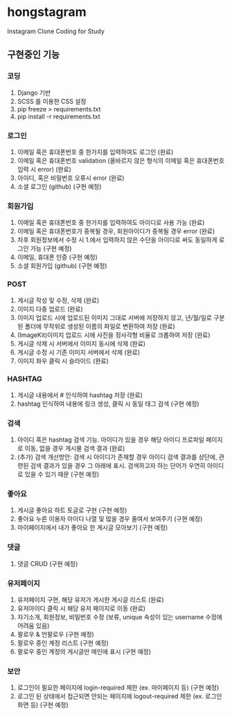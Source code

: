# hongstagram

Instagram Clone Coding for Study

## 구현중인 기능

### 코딩

1. Django 기반
2. SCSS 를 이용한 CSS 설정
3. pip freeze > requirements.txt
4. pip install -r requirements.txt

### 로그인

1. 이메일 혹은 휴대폰번호 중 한가지를 입력하여도 로그인 (완료)
2. 이메일 혹은 휴대폰번호 validation (올바르지 않은 형식의 이메일 혹은 휴대폰번호 입력 시 error) (완료)
3. 아이디, 혹은 비밀번호 오류시 error (완료)
4. 소셜 로그인 (github) (구현 예정)

### 회원가입

1. 이메일 혹은 휴대폰번호 중 한가지를 입력하여도 아이디로 사용 가능 (완료)
2. 이메일 혹은 휴대폰번호가 중복될 경우, 회원아이디가 중복될 경우 error (완료)
3. 차후 회원정보에서 수정 시 1.에서 입력하지 않은 수단을 아이디로 써도 동일하게 로그인 가능 (구현 예정)
4. 이메일, 휴대폰 인증 (구현 예정)
5. 소셜 회원가입 (github) (구현 예정)

### POST

1. 게시글 작성 및 수정, 삭제 (완료)
2. 이미지 다중 업로드 (완료)
3. 이미지 업로드 시에 업로드된 이미지 그대로 서버에 저장하지 않고, 년/월/일로 구분된 폴더에 무작위로 생성된 이름의 파일로 변환하여 저장 (완료)
4. (ImageKit)이미지 업로드 시에 사진을 정사각형 비율로 크롭하여 저장 (완료)
5. 게시글 삭제 시 서버에서 이미지 동시에 삭제 (완료)
6. 게시글 수정 시 기존 이미지 서버에서 삭제 (완료)
7. 이미지 좌우 클릭 시 슬라이드 (완료)

### HASHTAG

1. 게시글 내용에서 # 인식하여 hashtag 저장 (완료)
2. hashtag 인식하여 내용에 링크 생성, 클릭 시 동일 태그 검색 (구현 예정)

### 검색

1. 아이디 혹은 hashtag 검색 기능. 아이디가 있을 경우 해당 아이디 프로파일 페이지로 이동, 없을 경우 게시물 검색 결과 (완료)
2. (추가) 검색 개선방안: 검색 시 아이디가 존재할 경우 아이디 검색 결과를 상단에, 관련된 검색 결과가 있을 경우 그 아래에 표시. 검색하고자 하는 단어가 우연히 아이디로 있을 수 있기 때문 (구현 예정)

### 좋아요

1. 게시글 좋아요 하트 토글로 구현 (구현 예정)
2. 좋아요 누른 이용자 아이디 나열 및 많을 경우 줄여서 보여주기 (구현 예정)
3. 마이페이지에서 내가 좋아요 한 게시글 모아보기 (구현 예정)

### 댓글

1. 댓글 CRUD (구현 예정)

### 유저페이지

1. 유저페이지 구현, 해당 유저가 게시한 게시글 리스트 (완료)
2. 유저아이디 클릭 시 해당 유저 페이지로 이동 (완료)
3. 자기소개, 회원정보, 비밀번호 수정 (보류, unique 속성이 있는 username 수정에 어려움 있음)
3. 팔로우 & 언팔로우 (구현 예정)
4. 팔로우 중인 계정 리스트 (구현 예정)
5. 팔로우 중인 계정의 게시글만 메인에 표시 (구현 예정)

### 보안

1. 로그인이 필요한 페이지에 login-required 제한 (ex. 마이페이지 등) (구현 예정)
2. 로그인 된 상태에서 접근되면 안되는 페이지에 logout-required 제한 (ex. 로그인 화면 등) (구현 예정)
